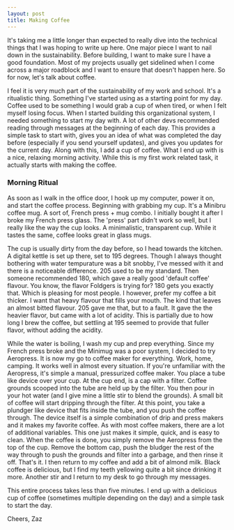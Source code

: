 ```yaml
---
layout: post
title: Making Coffee
---
```


It's taking me a little longer than expected to really dive into the technical things that I was hoping to write up here. One major piece I want to nail down in the sustainability. Before building, I want to make sure I have a good foundation. Most of my projects usually get sidelined when I come across a major roadblock and I want to ensure that doesn't happen here. So for now, let's talk about coffee. 

I feel it is very much part of the sustainability of my work and school. It's a ritualistic thing. Something I've started using as a starting point for my day. Coffee used to be something I would grab a cup of when tired, or when I felt myself losing focus. When I started building this organizational system, I needed something to start my day with. A lot of other devs recommended reading through messages at the beginning of each day. This provides a simple task to start with, gives you an idea of what was completed the day before (especially if you send yourself updates), and gives you updates for the current day. Along with this, I add a cup of coffee. What I end up with is a nice, relaxing morning activity. While this is my first work related task, it actually starts with making the coffee.

### Morning Ritual

As soon as I walk in the office door, I hook up my computer, power it on, and start the coffee process. Beginning with grabbing my cup. It's a Minibru coffee mug. A sort of, French press + mug combo. I initially bought it after I broke my French press glass. The 'press' part didn't work so well, but I really like the way the cup looks. A minimalistic, transparent cup. While it tastes the same, coffee looks great in glass mugs.

The cup is usually dirty from the day before, so I head towards the kitchen. A digital kettle is set up there, set to 195 degrees. Though I always thought bothering with water tempurature was a bit snobby, I've messed with it and there is a noticeable difference. 205 used to be my standard. Then someone recommended 180, which gave a really good 'default coffee' flavour. You know, the flavor Foldgers is trying for? 180 gets you exactly that. Which is pleasing for most people. I however, prefer my coffee a bit thicker. I want that heavy flavour that fills your mouth. The kind that leaves an almost bitted flavour. 205 gave me that, but to a fault. It gave the the heavier flavor, but came with a lot of acidity. This is partially due to how long I brew the coffee, but settling at 195 seemed to provide that fuller flavor, without adding the acidity.

While the water is boiling, I wash my cup and prep everything. Since my French press broke and the Minimug was a poor system, I decided to try Aeropress. It is now my go to coffee maker for everything. Work, home, camping. It works well in almost every situation. If you're unfamiliar with the Aeropress, it's simple a manual, pressurized coffee maker. You place a tube like device over your cup. At the cup end, is a cap with a filter. Coffee grounds scooped into the tube are held up by the filter. You then pour in your hot water (and I give mine a little stir to blend the grounds). A small bit of coffee will start dripping through the filter. At this point, you take a plundger like device that fits inside the tube, and you push the coffee through. The device itself is a simple combination of drip and press makers and it makes my favorite coffee. As with most coffee makers, there are a lot of additional variables. This one just makes it simple, quick, and is easy to clean. When the coffee is done, you simply remove the Aeropress from the top of the cup. Remove the bottom cap, push the bludger the rest of the way through to push the grounds and filter into a garbage, and then rinse it off. That's it. I then return to my coffee and add a bit of almond milk. Black coffee is delicious, but I find my teeth yellowing quite a bit since drinking it more. Another stir and I return to my desk to go through my messages.

This entire process takes less than five minutes. I end up with a delicious cup of coffee (sometimes multiple depending on the day) and a simple task to start the day.

Cheers,
Zaz
